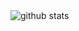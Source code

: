 <picture decoding="async" loading="lazy">
  <source media="(prefers-color-scheme: light)" srcset="https://pixel-profile.vercel.app/api/github-stats?username=<AdamGalla>&theme=summer">
  <source media="(prefers-color-scheme: dark)" srcset="https://pixel-profile.vercel.app/api/github-stats?username=<AdamGalla>&screen_effect=true&theme=blue_chill">
  <img alt="github stats" src="https://pixel-profile.vercel.app/api/github-stats?username=<AdamGalla>&theme=summer">
</picture>

